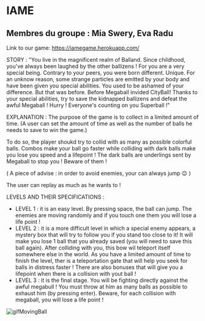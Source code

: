 # IAME 
## Membres du groupe : Mia Swery, Eva Radu

Link to our game: https://iamegame.herokuapp.com/

STORY : 
"You live in the magnificent realm of Balland.
Since childhood, you've always been laughed by the other ballizens !
For you are a very special being.
Contrary to your peers, you were born different. Unique.
For an unknow reason, some strange particles are emitted by your body and have been given you special abilities.
You used to be ashamed of your difference. But that was before. Before Megaball invided CityBall!
Thanks to your special abilities, try to save the kidnapped ballizens and defeat the awful Megaball !
Hurry ! Everyone's counting on you Superball !" 


EXPLANATION :
The purpose of the game is to collect  in a limited amount of time. 
(A user can set the amount of time as well as the number of balls he needs to save to win the game.)

To do so, the player shoukd try to collid with as many as possible colorful balls. Combos make your ball go faster while colliding with dark balls make you lose you speed and a lifepoint !
The dark balls are underlings sent by Megaball to stop you ! Beware of them !

( A piece of advise : in order to avoid enemies, your can always jump 😉 )

The user can replay as much as he wants to !

LEVELS AND THEIR SPECIFICATIONS :
- LEVEL 1 : it is an easy level. By pressing space, the ball can jump. The enemies are moving randomly and if you touch one them you will lose a life point !
- LEVEL 2 :  it is a more difficult level in which a special enemy appears, a mystery box that will try to follow you if you stand too close to it! It will make you lose 1 ball that you already saved (you will need to save this ball again). After colliding with you, this bow wil teleport itself somewhere else in the world. As you have a limited amount of time to finish the level, ther is a teleportation gate that will help you seek for balls in distress faster ! There are also bonuses that will give you a lifepoint when there is a collision with yout ball !
- LEVEL 3 : it is the final stage. You will be fighting directly against the awful megabull ! You must throw at him as many balls as possible to exhaust him (by pressing enter). Beware, for each collision with megaball, you will lose a life point !


![gifMovingBall](https://user-images.githubusercontent.com/91093212/168486625-e11a1041-09d9-422d-b451-affe1f145ea1.gif)
